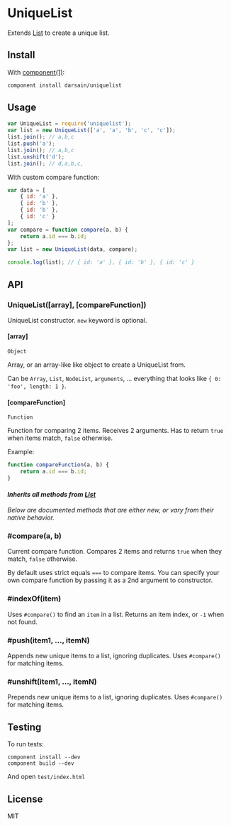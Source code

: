 # UniqueList

Extends [List](https://github.com/darsain/list) to create a unique list.

## Install

With [component(1)](https://github.com/component/component):

```bash
component install darsain/uniquelist
```

## Usage

```js
var UniqueList = require('uniquelist');
var list = new UniqueList(['a', 'a', 'b', 'c', 'c']);
list.join(); // a,b,c
list.push('a');
list.join(); // a,b,c
list.unshift('d');
list.join(); // d,a,b,c,
```

With custom compare function:

```js
var data = [
	{ id: 'a' },
	{ id: 'b' },
	{ id: 'b' },
	{ id: 'c' }
];
var compare = function compare(a, b) {
	return a.id === b.id;
};
var list = new UniqueList(data, compare);

console.log(list); // { id: 'a' }, { id: 'b' }, { id: 'c' }
```

## API

### UniqueList([array], [compareFunction])

UniqueList constructor. `new` keyword is optional.

#### [array]

`Object`

Array, or an array-like like object to create a UniqueList from.

Can be `Array`, `List`, `NodeList`, `arguments`, ... everything that looks like `{ 0: 'foo', length: 1 }`.

#### [compareFunction]

`Function`

Function for comparing 2 items. Receives 2 arguments. Has to return `true` when items match, `false` otherwise.

Example:

```js
function compareFunction(a, b) {
	return a.id === b.id;
}
```

#### *Inherits all methods from [List](https://github.com/darsain/list)*

*Below are documented methods that are either new, or vary from their native behavior.*

### #compare(a, b)

Current compare function. Compares 2 items and returns `true` when they match, `false` otherwise.

By default uses strict equals `===` to compare items. You can specify your own compare function by passing it as a 2nd argument to constructor.

### #indexOf(item)

Uses `#compare()` to find an `item` in a list. Returns an item index, or `-1` when not found.

### #push(item1, ..., itemN)

Appends new unique items to a list, ignoring duplicates. Uses `#compare()` for matching items.

### #unshift(item1, ..., itemN)

Prepends new unique items to a list, ignoring duplicates. Uses `#compare()` for matching items.

## Testing

To run tests:

```
component install --dev
component build --dev
```

And open `test/index.html`

## License

MIT